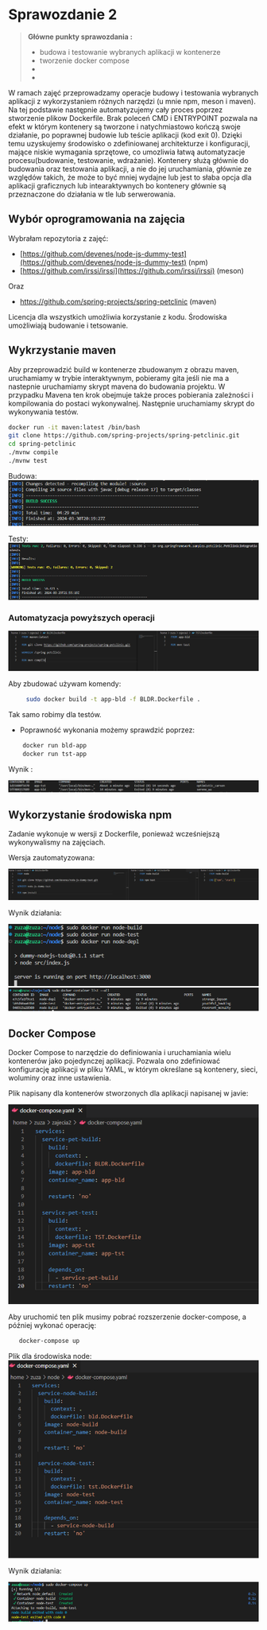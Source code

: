 # Sprawozdanie 2

> **Główne punkty sprawozdania :**
 > - budowa i testowanie wybranych aplikacji w kontenerze
 > -  tworzenie docker compose
 > -  
 > - 

W ramach zajęć przeprowadzamy operacje budowy i testowania wybranych aplikacji z wykorzystaniem różnych narzędzi (u mnie npm, meson i maven). Na tej podstawie następnie automatyzujemy cały proces poprzez stworzenie plikow Dockerfile. Brak poleceń CMD i ENTRYPOINT pozwala na efekt w którym kontenery są tworzone i natychmiastowo kończą swoje działanie, po poprawnej budowie lub teście aplikacji (kod exit 0). Dzięki temu uzyskujemy środowisko o zdefiniowanej architekturze i konfiguracji, mające niskie wymagania sprzętowe, co umozliwia łatwą automatyzacje procesu(budowanie, testowanie, wdrażanie). Kontenery służą głównie do budowania oraz testowania aplikacji, a nie do jej uruchamiania, głównie ze względów takich, że może to być mniej wydajne lub jest to słaba opcja dla aplikacji graficznych lub intearaktywnych bo kontenery głównie są przeznaczone do działania w tle lub serwerowania.



## Wybór oprogramowania na zajęcia

Wybrałam repozytoria z zajęć:
-  [https://github.com/devenes/node-js-dummy-test](https://github.com/devenes/node-js-dummy-test)  (npm)
-   [https://github.com/irssi/irssi](https://github.com/irssi/irssi)  (meson)

Oraz
- https://github.com/spring-projects/spring-petclinic (maven)

Licencja dla wszystkich umożliwia korzystanie z kodu. Środowiska umożliwiają budowanie i tetsowanie.




## Wykrzystanie maven

Aby przeprowadzić build w kontenerze zbudowanym z obrazu maven, uruchamiamy w trybie interaktywnym, pobieramy gita jeśli nie ma a nastepnie uruchamiamy skrypt mavena do budowania projektu. W przypadku Mavena ten krok obejmuje także proces pobierania zależności i kompilowania do postaci wykonywalnej. Następnie uruchamiamy skrypt do wykonywania testów.


```bash
docker run -it maven:latest /bin/bash
git clone https://github.com/spring-projects/spring-petclinic.git
cd spring-petclinic
./mvnw compile
./mvnw test
```

Budowa:
![](ss/1.png)

Testy:
![](ss/2.png)

### Automatyzacja powyższych operacji

![](ss/8.png)

Aby zbudować używam komendy:
```bash
	 sudo docker build -t app-bld -f BLDR.Dockerfile .
```
Tak samo robimy dla testów.

- Poprawność wykonania możemy sprawdzić poprzez: 
 
```bash
	docker run bld-app
	docker run tst-app
```
Wynik :
 
 ![](ss/6.png)

## Wykorzystanie środowiska npm

Zadanie wykonuje w wersji z Dockerfile, ponieważ wcześniejszą wykonywalismy na zajęciach.

Wersja zautomatyzowana: 

![](ss/5.png)

Wynik działania: 

![](ss/3.png)    ![](ss/4.png)




## Docker Compose
Docker Compose to narzędzie do definiowania i uruchamiania wielu kontenerów jako pojedynczej aplikacji. Pozwala ono zdefiniować konfigurację aplikacji w pliku YAML, w którym określane są kontenery, sieci, woluminy oraz inne ustawienia.

Plik napisany dla kontenerów stworzonych dla aplikacji napisanej w javie:

![](ss/11.png)


Aby uruchomić ten plik musimy pobrać rozszerzenie docker-compose, a później wykonać operację:
 ```bash
	docker-compose up
```



Plik dla środowiska node:
![](ss/10.png)


Wynik działania: 

![](ss/9.png)